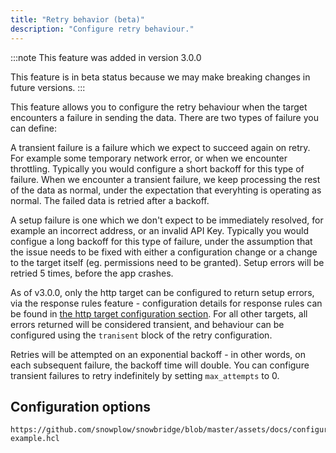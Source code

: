 ```yaml
---
title: "Retry behavior (beta)"
description: "Configure retry behaviour."
---
```


:::note
This feature was added in version 3.0.0

This feature is in beta status because we may make breaking changes in future versions.
:::

This feature allows you to configure the retry behaviour when the target encounters a failure in sending the data. There are two types of failure you can define:

A transient failure is a failure which we expect to succeed again on retry. For example some temporary network error, or when we encounter throttling. Typically you would configure a short backoff for this type of failure. When we encounter a transient failure, we keep processing the rest of the data as normal, under the expectation that everyhting is operating as normal. The failed data is retried after a backoff.

A setup failure is one which we don't expect to be immediately resolved, for example an incorrect address, or an invalid API Key. Typically you would configue a long backoff for this type of failure, under the assumption that the issue needs to be fixed with either a configuration change or a change to the target itself (eg. permissions need to be granted). Setup errors will be retried 5 times, before the app crashes.

As of v3.0.0, only the http target can be configured to return setup errors, via the response rules feature - configuration details for response rules can be found in [the http target configuration section](/docs/destinations/forwarding-events/snowbridge/configuration/targets/http/index.md). For all other targets, all errors returned will be considered transient, and behaviour can be configured using the `tranisent` block of the retry configuration.

Retries will be attempted on an exponential backoff - in other words, on each subsequent failure, the backoff time will double. You can configure transient failures to retry indefinitely by setting `max_attempts` to 0.

## Configuration options

```hcl reference
https://github.com/snowplow/snowbridge/blob/master/assets/docs/configuration/retry-example.hcl
```
